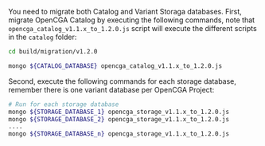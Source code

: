 

You need to migrate both Catalog and Variant Storaga databases. First, migrate OpenCGA Catalog by executing the following commands, note that `opencga_catalog_v1.1.x_to_1.2.0.js` script will execute the different scripts in the `catalog` folder:

```bash
cd build/migration/v1.2.0

mongo ${CATALOG_DATABASE} opencga_catalog_v1.1.x_to_1.2.0.js
```

Second, execute the following commands for each storage database, remember there is one variant database per OpenCGA Project:

````bash
# Run for each storage database
mongo ${STORAGE_DATABASE_1} opencga_storage_v1.1.x_to_1.2.0.js 
mongo ${STORAGE_DATABASE_2} opencga_storage_v1.1.x_to_1.2.0.js 
.... 
mongo ${STORAGE_DATABASE_n} opencga_storage_v1.1.x_to_1.2.0.js 
````
